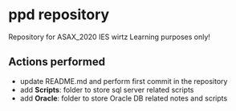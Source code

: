 # ppd repository
Repository for ASAX_2020 IES wirtz
Learning purposes only!

## Actions performed
- update README.md and perform first commit in the repository
- add **Scripts**: folder to store sql server related scripts
- add **Oracle**: folder to store Oracle DB related notes and scripts
